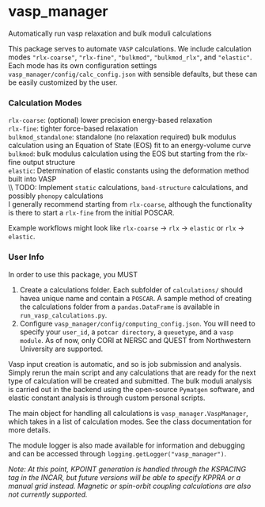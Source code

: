 # vasp_manager
Automatically run vasp relaxation and bulk moduli calculations

This package serves to automate `VASP` calculations. We include calculation
modes `"rlx-coarse"`, `"rlx-fine"`, `"bulkmod"`, `"bulkmod_rlx"`, and
`"elastic"`.  Each mode has its own configuration settings
`vasp_manager/config/calc_config.json` with sensible defaults, but these can be
easily customized by the user.

### Calculation Modes
`rlx-coarse`: (optional) lower precision energy-based relaxation  
`rlx-fine`: tighter force-based relaxation  
`bulkmod_standalone`: standalone (no relaxation required) bulk modulus
calculation using an Equation of State (EOS) fit to an energy-volume curve  
`bulkmod`: bulk modulus calculation using the EOS but starting from the
rlx-fine output structure  
`elastic`: Determination of elastic constants using the deformation method
built into VASP  
\\\ TODO: Implement `static` calculations, `band-structure` calculations, and
possibly `phonopy` calculations  
I generally recommend starting from `rlx-coarse`, although the functionality is
there to start a `rlx-fine` from the initial POSCAR.

Example workflows might look like `rlx-coarse` -> `rlx` -> `elastic` or 
`rlx` -> `elastic`.


### User Info
In order to use this package, you MUST
1) Create a calculations folder. Each subfolder of `calculations/` should havea
unique name and contain a `POSCAR`. A sample method of creating the calculations
folder from a `pandas.DataFrame` is available in `run_vasp_calculations.py`.
2) Configure `vasp_manager/config/computing_config.json`. You will need to
specify your `user_id`, a `potcar directory`, a `queuetype`, and a `vasp
module`. As of now, only CORI at NERSC and QUEST from Northwestern University
are supported.  

Vasp input creation is automatic, and so is job submission and analysis. Simply
rerun the main script and any calculations that are ready for the next type of
calculation will be created and submitted.  The bulk moduli analysis is carried
out in the backend using the open-source `Pymatgen` software, and elastic
constant analysis is through custom personal scripts.  

The main object for handling all calculations is `vasp_manager.VaspManager`,
which takes in a list of calculation modes. See the class documentation for more
details.  

The module logger is also made available for information and  debugging and can
be accessed through `logging.getLogger("vasp_manager")`.

*Note:
At this point, KPOINT generation is handled through the KSPACING
tag in the INCAR, but future versions will be able to specify KPPRA or a manual
grid instead. Magnetic or spin-orbit coupling calculations are also not currently
supported.*